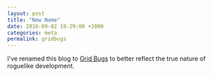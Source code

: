 ```yaml
---
layout: post
title: "New Name"
date: 2016-09-02 19:29:00 +1000
categories: meta
permalink: gridbugs
---
```


I've renamed this blog to [Grid Bugs](http://gridbugs.org) to better reflect the true nature of
roguelike development.
